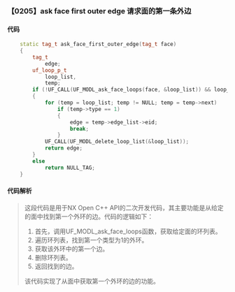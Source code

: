 ### 【0205】ask face first outer edge 请求面的第一条外边

#### 代码

```cpp
    static tag_t ask_face_first_outer_edge(tag_t face)  
    {  
        tag_t  
            edge;  
        uf_loop_p_t  
            loop_list,  
            temp;  
        if (!UF_CALL(UF_MODL_ask_face_loops(face, &loop_list)) && loop_list)  
        {  
            for (temp = loop_list; temp != NULL; temp = temp->next)  
                if (temp->type == 1)  
                {  
                    edge = temp->edge_list->eid;  
                    break;  
                }  
            UF_CALL(UF_MODL_delete_loop_list(&loop_list));  
            return edge;  
        }  
        else  
            return NULL_TAG;  
    }

```

#### 代码解析

> 这段代码是用于NX Open C++ API的二次开发代码，其主要功能是从给定的面中找到第一个外环的边。代码的逻辑如下：
>
> 1. 首先，调用UF_MODL_ask_face_loops函数，获取给定面的环列表。
> 2. 遍历环列表，找到第一个类型为1的外环。
> 3. 获取该外环中的第一个边。
> 4. 删除环列表。
> 5. 返回找到的边。
>
> 该代码实现了从面中获取第一个外环的边的功能。
>
